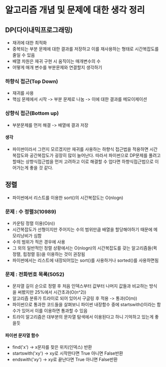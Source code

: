 # 알고리즘 개념 및 문제에 대한 생각 정리

## DP(다이내믹프로그래밍)

* 재귀에 대한 최적화
* 중복되는 부분 문제에 대한 결과를 저장하고 이를 재사용하는 형태로 시간복잡도를 줄일 수 있음
* 배열 차원은 재귀 구현 시 움직이는 매개변수의 수
* 어떻게 매개 변수를 부분문제와 연결할지 생각하기

### 하향식 접근(Top Down)

* 재귀를 사용
* 핵심 문제에서 시작 -> 부분 문제로 나눔 -> 이에 대한 결과를 메모이제이션


### 상향식 접근(Bottom up)

* 부분문제를 먼저 해결 -> 배열에 결과 저장


#### 생각

* 파이썬이라서 그런지 모르겠지만 재귀를 사용하는 하향식 접근법을 적용하면 시간복잡도와 공간복잡도가 굉장히 많이 늘어난다. 따라서 파이썬으로 DP문제를 풀려고 할때는 상향식접근법을 먼저 고려하고 이로 해결할 수 업다면 하향식접근법으로 이어가는게 좋을 것 같다.

## 정렬

* 파이썬에서 리스트를 이용한 sort()의 시간복잡도는 O(nlogn)

### 문제 : 수 정렬3(10989)
* 카운팅 정렬 이용(O(n))
* 시간복잡도가 선형이지만 주어지는 수의 범위만큼 배열을 할당해야하기 때문에 메모리낭비가 심함
* 수의 범위가 적은 경우에 사용
* 그 외의 일반적인 정렬 상황에서는 O(nlogn)의 시간복잡도를 갖는 알고리즘들(퀵정렬, 힙정렬 등)을 이용하는 것이 권장됨
* 파이썬에서는 리스트에 내장되어있는 sort()를 사용하거나 sorted()를 사용하면됨

### 문제 : 전화번호 목록(5052)
* 문자열 길이 순으로 정렬 후 처음 인덱스부터 값부터 나머지 값들과 비교하는 방식을 써봤지만 25%에서 시간초과(O(n^2))
* 알고리즘 분류가 트라이로 되어 있어서 구글링 후 적용 -> 통과(O(m))
* 파이썬으로 통과한 코드들을 살펴보니 파이썬 내장함수 중에 startswith()이라는 함수가 있어서 이를 이용하면 통과할 수 있음
* 트라이 알고리즘은 대부분의 문자열 탐색에서 이용된다고 하니 기억하고 있는게 좋을듯
#### 파이썬 문자열 함수
* find('x') -> x문자를 찾은 위치(인덱스) 반환
* startswith('xy') -> xy로 시작한다면 True 아니면 False반환
* endswith('xy') -> xy로 끝난다면 True 아니면 False반환

